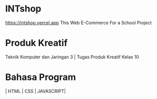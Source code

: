 # INTshop
https://intshop.vercel.app This Web E-Commerce For a School Project
# Produk Kreatif
Teknik Komputer dan Jaringan 3 | Tugas Produk Kreatif Kelas 10
# Bahasa Program
| HTML | CSS | JAVASCRIPT|
